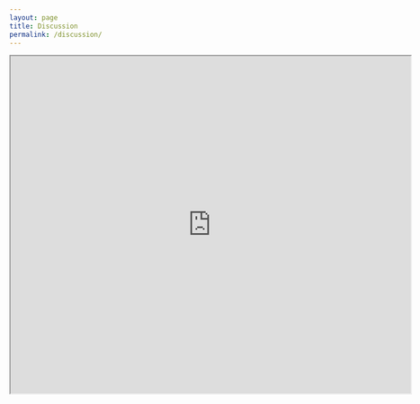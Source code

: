 ```yaml
---
layout: page
title: Discussion
permalink: /discussion/
---
```

<p>
<iframe border="0" height="600" src="https://travel-in-wjp20.forumotion.com" width="712"></iframe>
</p>
